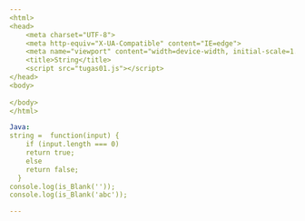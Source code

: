 ```yaml
---
<html>
<head>
    <meta charset="UTF-8">
    <meta http-equiv="X-UA-Compatible" content="IE=edge">
    <meta name="viewport" content="width=device-width, initial-scale=1.0">
    <title>String</title>
    <script src="tugas01.js"></script>
</head>
<body>
    
</body>
</html>

Java:
string =  function(input) {
    if (input.length === 0)
    return true;
    else 
    return false;
  }
console.log(is_Blank(''));
console.log(is_Blank('abc'));

---
```

